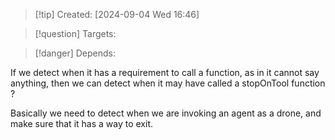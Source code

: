 
>[!tip] Created: [2024-09-04 Wed 16:46]

>[!question] Targets: 

>[!danger] Depends: 

If we detect when it has a requirement to call a function, as in it cannot say anything, then we can detect when it may have called a stopOnTool function ?

Basically we need to detect when we are invoking an agent as a drone, and make sure that it has a way to exit.